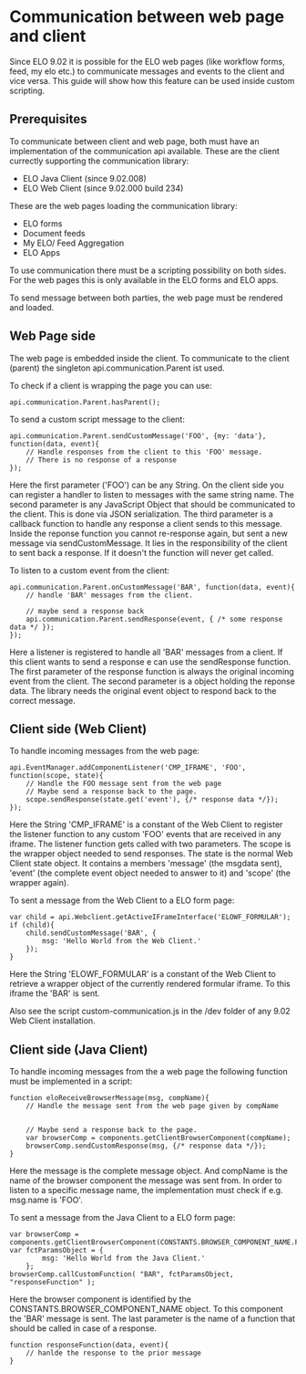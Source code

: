 # Communication between web page and client

Since ELO 9.02 it is possible for the ELO web pages (like workflow forms, feed, 
my elo etc.) to communicate messages and events to the client and vice versa.
This guide will show how this feature can be used inside custom scripting.

## Prerequisites

To communicate between client and web page, both must have an implementation of
the communication api available.
These are the client currectly supporting the communication library:

- ELO Java Client (since 9.02.008)
- ELO Web Client (since 9.02.000 build 234)

These are the web pages loading the communication library:

- ELO forms
- Document feeds
- My ELO/ Feed Aggregation
- ELO Apps

To use communication there must be a scripting possibility on both sides.
For the web pages this is only available in the ELO forms and ELO apps.

To send message between both parties, the web page must be rendered and loaded.

## Web Page side

The web page is embedded inside the client. To communicate to the client (parent)
the singleton api.communication.Parent ist used.

To check if a client is wrapping the page you can use:

    api.communication.Parent.hasParent();

To send a custom script message to the client:

    api.communication.Parent.sendCustomMessage('FOO', {my: 'data'}, function(data, event){
        // Handle responses from the client to this 'FOO' message.
        // There is no response of a response
    });

Here the first parameter ('FOO') can be any String. On the client side you can register
a handler to listen to messages with the same string name. The second parameter 
is any JavaScript Object that should be communicated to the client. This is done via JSON serialization.
The third parameter is a callback function to handle any response a client sends to this message.
Inside the reponse function you cannot re-response again, but sent a new message via sendCustomMessage.
It lies in the responsibility of the client to sent back a response. If it doesn't the function will never get called.

To listen to a custom event from the client:

    api.communication.Parent.onCustomMessage('BAR', function(data, event){
        // handle 'BAR' messages from the client.

        // maybe send a response back
        api.communication.Parent.sendResponse(event, { /* some response data */ });
    });

Here a listener is registered to handle all 'BAR' messages from a client. If 
this client wants to send a response e can use the sendResponse function. The first 
parameter of the response function is always the original incoming event from the client.
The second parameter is a object holding the reponse data. The library needs the
original event object to respond back to the correct message.

## Client side (Web Client)

To handle incoming messages from the web page:

    api.EventManager.addComponentListener('CMP_IFRAME', 'FOO', function(scope, state){
        // Handle the FOO message sent from the web page
        // Maybe send a response back to the page.
        scope.sendResponse(state.get('event'), {/* response data */});
    });

Here the String 'CMP_IFRAME' is a constant of the Web Client to register the 
listener function to any custom 'FOO' events that are received in any iframe.
The listener function gets called with two parameters. The scope is the wrapper 
object needed to send responses. The state is the normal Web Client state object.
It contains a members 'message' (the msgdata sent), 'event' (the complete event
object needed to answer to it) and 'scope' (the wrapper again).

To sent a message from the Web Client to a ELO form page:

    var child = api.Webclient.getActiveIFrameInterface('ELOWF_FORMULAR');
    if (child){
        child.sendCustomMessage('BAR', { 
            msg: 'Hello World from the Web Client.' 
        });
    }

Here the String 'ELOWF_FORMULAR' is a constant of the Web Client to retrieve
 a wrapper object of the currently rendered formular iframe. To this iframe 
the 'BAR' is sent.

Also see the script custom-communication.js in the /dev folder of any 9.02 
Web Client installation.

## Client side (Java Client)

To handle incoming messages from the a web page the following function must be implemented in a script:

    function eloReceiveBrowserMessage(msg, compName){
        // Handle the message sent from the web page given by compName
        

        // Maybe send a response back to the page.
        var browserComp = components.getClientBrowserComponent(compName);
        browserComp.sendCustomResponse(msg, {/* response data */});
    }

Here the message is the complete message object. And compName is the name of the
 browser component the message was sent from. In order to listen to a specific 
message name, the implementation must check if e.g. msg.name is 'FOO'.

To sent a message from the Java Client to a ELO form page:

    var browserComp = components.getClientBrowserComponent(CONSTANTS.BROWSER_COMPONENT_NAME.FORMULAR_PANEL);
    var fctParamsObject = { 
            msg: 'Hello World from the Java Client.' 
        };
    browserComp.callCustomFunction( "BAR", fctParamsObject, "responseFunction" );

Here the browser component is identified by the CONSTANTS.BROWSER_COMPONENT_NAME 
object. To this component the 'BAR' message is sent. The last parameter is the
 name of a function that should be called in case of a response.

    function responseFunction(data, event){
        // hanlde the response to the prior message
    }

